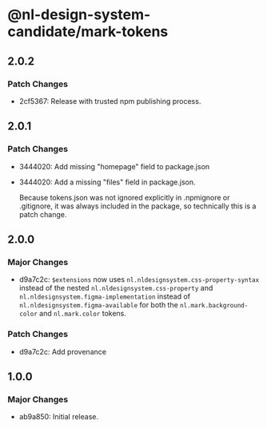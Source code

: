 # @nl-design-system-candidate/mark-tokens

## 2.0.2

### Patch Changes

- 2cf5367: Release with trusted npm publishing process.

## 2.0.1

### Patch Changes

- 3444020: Add missing "homepage" field to package.json
- 3444020: Add a missing "files" field in package.json.

  Because tokens.json was not ignored explicitly in .npmignore or .gitignore, it was always included in the package, so
  technically this is a patch change.

## 2.0.0

### Major Changes

- d9a7c2c: `$extensions` now uses `nl.nldesignsystem.css-property-syntax` instead of the nested `nl.nldesignsystem.css-property` and `nl.nldesignsystem.figma-implementation` instead of `nl.nldesignsystem.figma-available` for both the `nl.mark.background-color` and `nl.mark.color` tokens.

### Patch Changes

- d9a7c2c: Add provenance

## 1.0.0

### Major Changes

- ab9a850: Initial release.
